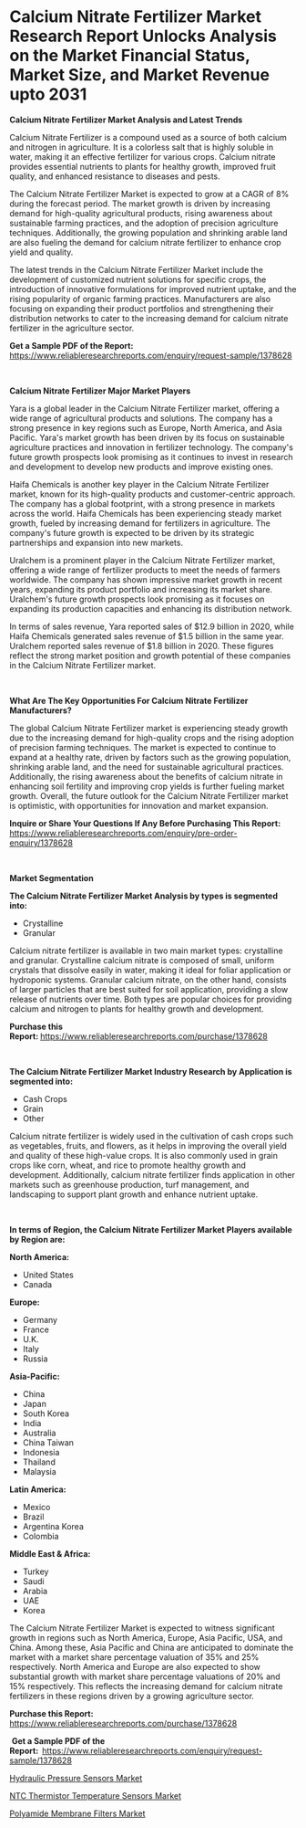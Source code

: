 <p><h1>Calcium Nitrate Fertilizer Market Research Report Unlocks Analysis on the Market Financial Status, Market Size, and Market Revenue upto 2031</h1></p><p><strong>Calcium Nitrate Fertilizer Market Analysis and Latest Trends</strong></p>
<p><p>Calcium Nitrate Fertilizer is a compound used as a source of both calcium and nitrogen in agriculture. It is a colorless salt that is highly soluble in water, making it an effective fertilizer for various crops. Calcium nitrate provides essential nutrients to plants for healthy growth, improved fruit quality, and enhanced resistance to diseases and pests.</p><p>The Calcium Nitrate Fertilizer Market is expected to grow at a CAGR of 8% during the forecast period. The market growth is driven by increasing demand for high-quality agricultural products, rising awareness about sustainable farming practices, and the adoption of precision agriculture techniques. Additionally, the growing population and shrinking arable land are also fueling the demand for calcium nitrate fertilizer to enhance crop yield and quality.</p><p>The latest trends in the Calcium Nitrate Fertilizer Market include the development of customized nutrient solutions for specific crops, the introduction of innovative formulations for improved nutrient uptake, and the rising popularity of organic farming practices. Manufacturers are also focusing on expanding their product portfolios and strengthening their distribution networks to cater to the increasing demand for calcium nitrate fertilizer in the agriculture sector.</p></p>
<p><strong>Get a Sample PDF of the Report:&nbsp;</strong> <a href="https://www.reliableresearchreports.com/enquiry/request-sample/1378628">https://www.reliableresearchreports.com/enquiry/request-sample/1378628</a></p>
<p>&nbsp;</p>
<p><strong>Calcium Nitrate Fertilizer Major Market Players</strong></p>
<p><p>Yara is a global leader in the Calcium Nitrate Fertilizer market, offering a wide range of agricultural products and solutions. The company has a strong presence in key regions such as Europe, North America, and Asia Pacific. Yara's market growth has been driven by its focus on sustainable agriculture practices and innovation in fertilizer technology. The company's future growth prospects look promising as it continues to invest in research and development to develop new products and improve existing ones.</p><p>Haifa Chemicals is another key player in the Calcium Nitrate Fertilizer market, known for its high-quality products and customer-centric approach. The company has a global footprint, with a strong presence in markets across the world. Haifa Chemicals has been experiencing steady market growth, fueled by increasing demand for fertilizers in agriculture. The company's future growth is expected to be driven by its strategic partnerships and expansion into new markets.</p><p>Uralchem is a prominent player in the Calcium Nitrate Fertilizer market, offering a wide range of fertilizer products to meet the needs of farmers worldwide. The company has shown impressive market growth in recent years, expanding its product portfolio and increasing its market share. Uralchem's future growth prospects look promising as it focuses on expanding its production capacities and enhancing its distribution network.</p><p>In terms of sales revenue, Yara reported sales of $12.9 billion in 2020, while Haifa Chemicals generated sales revenue of $1.5 billion in the same year. Uralchem reported sales revenue of $1.8 billion in 2020. These figures reflect the strong market position and growth potential of these companies in the Calcium Nitrate Fertilizer market.</p></p>
<p>&nbsp;</p>
<p><strong>What Are The Key Opportunities For Calcium Nitrate Fertilizer Manufacturers?</strong></p>
<p><p>The global Calcium Nitrate Fertilizer market is experiencing steady growth due to the increasing demand for high-quality crops and the rising adoption of precision farming techniques. The market is expected to continue to expand at a healthy rate, driven by factors such as the growing population, shrinking arable land, and the need for sustainable agricultural practices. Additionally, the rising awareness about the benefits of calcium nitrate in enhancing soil fertility and improving crop yields is further fueling market growth. Overall, the future outlook for the Calcium Nitrate Fertilizer market is optimistic, with opportunities for innovation and market expansion.</p></p>
<p><strong>Inquire or Share Your Questions If Any Before Purchasing This Report:</strong> <a href="https://www.reliableresearchreports.com/enquiry/pre-order-enquiry/1378628">https://www.reliableresearchreports.com/enquiry/pre-order-enquiry/1378628</a></p>
<p>&nbsp;</p>
<p><strong>Market Segmentation</strong></p>
<p><strong>The Calcium Nitrate Fertilizer Market Analysis by types is segmented into:</strong></p>
<p><ul><li>Crystalline</li><li>Granular</li></ul></p>
<p><p>Calcium nitrate fertilizer is available in two main market types: crystalline and granular. Crystalline calcium nitrate is composed of small, uniform crystals that dissolve easily in water, making it ideal for foliar application or hydroponic systems. Granular calcium nitrate, on the other hand, consists of larger particles that are best suited for soil application, providing a slow release of nutrients over time. Both types are popular choices for providing calcium and nitrogen to plants for healthy growth and development.</p></p>
<p><strong>Purchase this Report:&nbsp;</strong><a href="https://www.reliableresearchreports.com/purchase/1378628">https://www.reliableresearchreports.com/purchase/1378628</a></p>
<p>&nbsp;</p>
<p><strong>The Calcium Nitrate Fertilizer Market Industry Research by Application is segmented into:</strong></p>
<p><ul><li>Cash Crops</li><li>Grain</li><li>Other</li></ul></p>
<p><p>Calcium nitrate fertilizer is widely used in the cultivation of cash crops such as vegetables, fruits, and flowers, as it helps in improving the overall yield and quality of these high-value crops. It is also commonly used in grain crops like corn, wheat, and rice to promote healthy growth and development. Additionally, calcium nitrate fertilizer finds application in other markets such as greenhouse production, turf management, and landscaping to support plant growth and enhance nutrient uptake.</p></p>
<p>&nbsp;</p>
<p><strong>In terms of Region, the Calcium Nitrate Fertilizer Market Players available by Region are:</strong></p>
<p>
    <p> <strong> North America: </strong>
        <ul>
            <li>United States</li>
            <li>Canada</li>
        </ul>
        </p> 
    <p> <strong> Europe: </strong>
        <ul>
            <li>Germany</li>
            <li>France</li>
            <li>U.K.</li>
            <li>Italy</li>
            <li>Russia</li>
        </ul>
        </p> 
    <p> <strong> Asia-Pacific: </strong>
        <ul>
            <li>China</li>
            <li>Japan</li>
            <li>South Korea</li>
            <li>India</li>
            <li>Australia</li>
            <li>China Taiwan</li>
            <li>Indonesia</li>
            <li>Thailand</li>
            <li>Malaysia</li>
        </ul>
        </p> 
    <p> <strong> Latin America: </strong>
        <ul>
            <li>Mexico</li>
            <li>Brazil</li>
            <li>Argentina Korea</li>
            <li>Colombia</li>
        </ul>
        </p> 
    <p> <strong> Middle East & Africa: </strong>
        <ul>
            <li>Turkey</li>
            <li>Saudi</li>
            <li>Arabia</li>
            <li>UAE</li>
            <li>Korea</li>
        </ul>
    </p>
    </p>
<p><p>The Calcium Nitrate Fertilizer Market is expected to witness significant growth in regions such as North America, Europe, Asia Pacific, USA, and China. Among these, Asia Pacific and China are anticipated to dominate the market with a market share percentage valuation of 35% and 25% respectively. North America and Europe are also expected to show substantial growth with market share percentage valuations of 20% and 15% respectively. This reflects the increasing demand for calcium nitrate fertilizers in these regions driven by a growing agriculture sector.</p></p>
<p><strong>Purchase this Report: </strong><a href="https://www.reliableresearchreports.com/purchase/1378628">https://www.reliableresearchreports.com/purchase/1378628</a></p>
<p>&nbsp;<strong>Get a Sample PDF of the Report:&nbsp;&nbsp;</strong><a href="https://www.reliableresearchreports.com/enquiry/request-sample/1378628">https://www.reliableresearchreports.com/enquiry/request-sample/1378628</a></p>
<p><strong></strong></p>
<p><p><a href="https://view.publitas.com/reportprime-1/hydraulic-pressure-sensors-market-offer-valuable-insights-into-market-size-market-share-market-trends-and-projections-spanning-from-2023-to-2030/">Hydraulic Pressure Sensors Market</a></p><p><a href="https://view.publitas.com/reportprime-1/ntc-thermistor-temperature-sensors-market-size-market-trends-and-growth-outlook-forecasted-for-period-from-2023-to-2030/">NTC Thermistor Temperature Sensors Market</a></p><p><a href="https://view.publitas.com/reportprime-1/polyamide-membrane-filters-market-size-market-share-and-global-market-analysis-report-2023-2030/">Polyamide Membrane Filters Market</a></p></p>